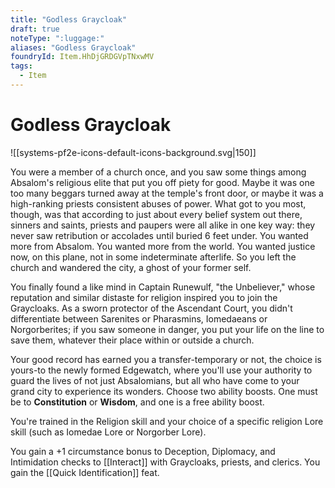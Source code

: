 ```yaml
---
title: "Godless Graycloak"
draft: true
noteType: ":luggage:"
aliases: "Godless Graycloak"
foundryId: Item.HhDjGRDGVpTNxwMV
tags:
  - Item
---
```


# Godless Graycloak
![[systems-pf2e-icons-default-icons-background.svg|150]]

You were a member of a church once, and you saw some things among Absalom's religious elite that put you off piety for good. Maybe it was one too many beggars turned away at the temple's front door, or maybe it was a high-ranking priests consistent abuses of power. What got to you most, though, was that according to just about every belief system out there, sinners and saints, priests and paupers were all alike in one key way: they never saw retribution or accolades until buried 6 feet under. You wanted more from Absalom. You wanted more from the world. You wanted justice now, on this plane, not in some indeterminate afterlife. So you left the church and wandered the city, a ghost of your former self.

You finally found a like mind in Captain Runewulf, "the Unbeliever," whose reputation and similar distaste for religion inspired you to join the Graycloaks. As a sworn protector of the Ascendant Court, you didn't differentiate between Sarenites or Pharasmins, Iomedaeans or Norgorberites; if you saw someone in danger, you put your life on the line to save them, whatever their place within or outside a church.

Your good record has earned you a transfer-temporary or not, the choice is yours-to the newly formed Edgewatch, where you'll use your authority to guard the lives of not just Absalomians, but all who have come to your grand city to experience its wonders. Choose two ability boosts. One must be to **Constitution** or **Wisdom**, and one is a free ability boost.

You're trained in the Religion skill and your choice of a specific religion Lore skill (such as Iomedae Lore or Norgorber Lore).

You gain a +1 circumstance bonus to Deception, Diplomacy, and Intimidation checks to [[Interact]] with Graycloaks, priests, and clerics. You gain the [[Quick Identification]] feat.

